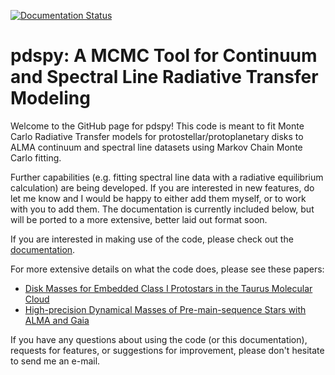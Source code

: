 [![Documentation Status](https://readthedocs.org/projects/pdspy/badge/?version=latest)](https://pdspy.readthedocs.io/en/latest/?badge=latest)

# pdspy: A MCMC Tool for Continuum and Spectral Line Radiative Transfer Modeling

Welcome to the GitHub page for pdspy! This code is meant to fit Monte Carlo Radiative Transfer models for protostellar/protoplanetary disks to ALMA continuum and spectral line datasets using Markov Chain Monte Carlo fitting.

Further capabilities (e.g. fitting spectral line data with a radiative equilibrium calculation) are being developed. If you are interested in new features, do let me know and I would be happy to either add them myself, or to work with you to add them. The documentation is currently included below, but will be ported to a more extensive, better laid out format soon. 

If you are interested in making use of the code, please check out the [documentation](http://pdspy.readthedocs.io).

For more extensive details on what the code does, please see these papers:

   + [Disk Masses for Embedded Class I Protostars in the Taurus Molecular Cloud](https://ui.adsabs.harvard.edu/abs/2017ApJ...851...45S/abstract)
   + [High-precision Dynamical Masses of Pre-main-sequence Stars with ALMA and Gaia](https://ui.adsabs.harvard.edu/abs/2019ApJ...874..136S/abstract)
   
If you have any questions about using the code (or this documentation), requests for features, or suggestions for improvement, please don't hesitate to send me an e-mail.
